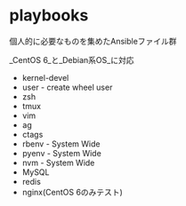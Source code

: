# playbooks

個人的に必要なものを集めたAnsibleファイル群

_CentOS 6_と_Debian系OS_に対応

* kernel-devel
* user - create wheel user
* zsh
* tmux
* vim
* ag
* ctags
* rbenv - System Wide
* pyenv - System Wide
* nvm - System Wide
* MySQL
* redis
* nginx(CentOS 6のみテスト)
